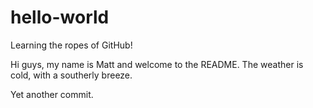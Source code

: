 # hello-world
Learning the ropes of GitHub!

Hi guys, my name is Matt and welcome to the README. The weather is cold, with a southerly breeze.

Yet another commit.
